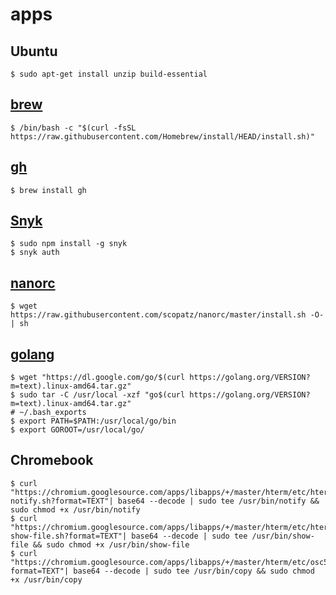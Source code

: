 # apps

## Ubuntu

```shell
$ sudo apt-get install unzip build-essential
```

## [brew](https://brew.sh/)

```shell
$ /bin/bash -c "$(curl -fsSL https://raw.githubusercontent.com/Homebrew/install/HEAD/install.sh)"
```

## [gh](https://github.com/cli/cli)

```shell
$ brew install gh
```

## [Snyk](https://snyk.io/)

```shell
$ sudo npm install -g snyk
$ snyk auth
```

## [nanorc](https://github.com/scopatz/nanorc)

```shell
$ wget https://raw.githubusercontent.com/scopatz/nanorc/master/install.sh -O- | sh
```

## [golang](https://golang.org/doc/install)

```shell
$ wget "https://dl.google.com/go/$(curl https://golang.org/VERSION?m=text).linux-amd64.tar.gz"
$ sudo tar -C /usr/local -xzf "go$(curl https://golang.org/VERSION?m=text).linux-amd64.tar.gz"
# ~/.bash_exports
$ export PATH=$PATH:/usr/local/go/bin
$ export GOROOT=/usr/local/go/
```

## Chromebook

```shell
$ curl "https://chromium.googlesource.com/apps/libapps/+/master/hterm/etc/hterm-notify.sh?format=TEXT"| base64 --decode | sudo tee /usr/bin/notify && sudo chmod +x /usr/bin/notify
$ curl "https://chromium.googlesource.com/apps/libapps/+/master/hterm/etc/hterm-show-file.sh?format=TEXT"| base64 --decode | sudo tee /usr/bin/show-file && sudo chmod +x /usr/bin/show-file
$ curl "https://chromium.googlesource.com/apps/libapps/+/master/hterm/etc/osc52.sh?format=TEXT"| base64 --decode | sudo tee /usr/bin/copy && sudo chmod +x /usr/bin/copy
```
